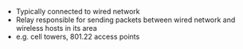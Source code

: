 - Typically connected to wired network
- Relay responsible for sending packets between wired network and wireless hosts in its area
- e.g. cell towers, 801.22 access points